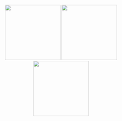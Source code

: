 <p align="center">
      <img height="180em" src="https://github-readme-stats.vercel.app/api?username=Stormysx&theme=TEMA-İSMİ&show_icons=true&count_private=true)"/>
      <img height="180em" src="https://github-readme-stats-eight-theta.vercel.app/api/top-langs/?username=Stormysx&layout=compact&langs_count=8&theme=TEMA-İSMİ"/>
<img height="180em" src="https://github-readme-stats.vercel.app/api/pin?username=Stormysx\&repo=github-readme.md\&title_color=fff\&icon_color=f9f9f9\&text_color=9f9f9f\&bg_color=151515"/>
</p>
